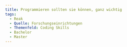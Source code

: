 ```yaml
---
title: Programmieren sollten sie können, ganz wichtig
tags:
  - Reak
  - Quelle: Forschungseinrichtungen
  - Themenfeld: Coding Skills
  - Bachelor
  - Master
---
```


